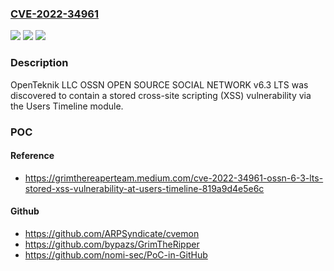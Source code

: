 ### [CVE-2022-34961](https://cve.mitre.org/cgi-bin/cvename.cgi?name=CVE-2022-34961)
![](https://img.shields.io/static/v1?label=Product&message=n%2Fa&color=blue)
![](https://img.shields.io/static/v1?label=Version&message=n%2Fa&color=blue)
![](https://img.shields.io/static/v1?label=Vulnerability&message=n%2Fa&color=brighgreen)

### Description

OpenTeknik LLC OSSN OPEN SOURCE SOCIAL NETWORK v6.3 LTS was discovered to contain a stored cross-site scripting (XSS) vulnerability via the Users Timeline module.

### POC

#### Reference
- https://grimthereaperteam.medium.com/cve-2022-34961-ossn-6-3-lts-stored-xss-vulnerability-at-users-timeline-819a9d4e5e6c

#### Github
- https://github.com/ARPSyndicate/cvemon
- https://github.com/bypazs/GrimTheRipper
- https://github.com/nomi-sec/PoC-in-GitHub

